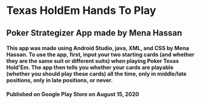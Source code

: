 # Texas HoldEm Hands To Play
## Poker Strategizer App made by Mena Hassan
#### This app was made using Android Studio, java, XML, and CSS by Mena Hassan. To use the app, first, input your two starting cards (and whether they are the same suit or different suits) when playing Poker Texas Hold'Em. The app then tells you whether your cards are playable (whether you should play these cards) all the time, only in middle/late positions, only in late positions, or never.

#### Published on Google Play Store on August 15, 2020
